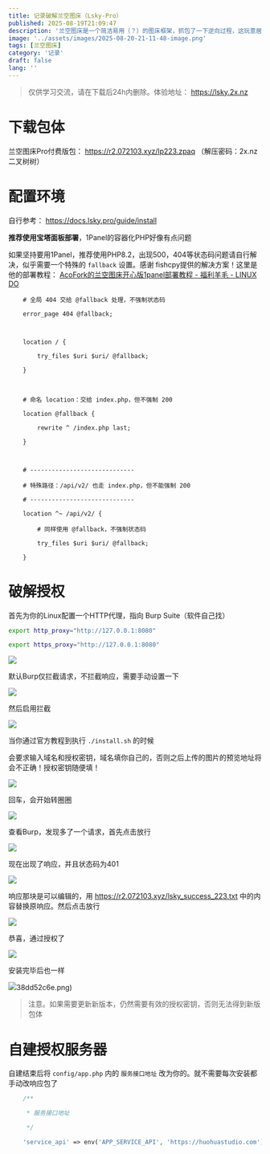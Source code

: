 ```yaml
---
title: 记录破解兰空图床（Lsky-Pro）
published: 2025-08-19T21:09:47
description: '兰空图床是一个简洁易用（？）的图床框架，抓包了一下逆向过程，这玩意居然没加密...记录一下'
image: '../assets/images/2025-08-20-21-11-48-image.png'
tags: [兰空图床]
category: '记录'
draft: false 
lang: ''
---
```


> 仅供学习交流，请在下载后24h内删除。体验地址： https://lsky.2x.nz

# 下载包体

兰空图床Pro付费版包： https://r2.072103.xyz/lp223.zpaq （解压密码：2x.nz二叉树树）

# 配置环境

自行参考： https://docs.lsky.pro/guide/install

**推荐使用宝塔面板部署**，1Panel的容器化PHP好像有点问题

如果坚持要用1Panel，推荐使用PHP8.2，出现500，404等状态码问题请自行解决，似乎需要一个特殊的 `fallback` 设置。感谢 fishcpy提供的解决方案！这里是他的部署教程： [AcoFork的兰空图床开心版1panel部署教程 - 福利羊毛 - LINUX DO](https://linux.do/t/topic/882900)

```nginx
    # 全局 404 交给 @fallback 处理，不强制状态码

    error_page 404 @fallback;



    location / {

        try_files $uri $uri/ @fallback;

    }



    # 命名 location：交给 index.php，但不强制 200

    location @fallback {

        rewrite ^ /index.php last;

    }



    # -----------------------------

    # 特殊路径：/api/v2/ 也走 index.php，但不能强制 200

    # -----------------------------

    location ^~ /api/v2/ {

        # 同样使用 @fallback，不强制状态码

        try_files $uri $uri/ @fallback;

    }
```

# 破解授权

首先为你的Linux配置一个HTTP代理，指向 Burp Suite（软件自己找）

```bash
export http_proxy="http://127.0.0.1:8080"

export https_proxy="http://127.0.0.1:8080"
```

![](../assets/images/a5fd2695975981d785cea1af5c0ee9588dc1b9ee.png)

默认Burp仅拦截请求，不拦截响应，需要手动设置一下

![](../assets/images/2690f8470df19d0c4a0f134835a7cbc95c9798fd.png)

然后启用拦截

![](../assets/images/52650c556acc9406923fb824823fe3a04e153d5d.png)

当你通过官方教程到执行 `./install.sh` 的时候

会要求输入域名和授权密钥，域名填你自己的，否则之后上传的图片的预览地址将会不正确！授权密钥随便填！

![](../assets/images/67b17d4c5f5d7ba8d2e2ee348d19bc01c6d42b1d.png)

回车，会开始转圈圈

![](../assets/images/fb540faa472d476e8d6b05a04d01be5a19adb236.png)

查看Burp，发现多了一个请求，首先点击放行

![](../assets/images/8a6dd20b7ad55a9fdad795be358b8486b75de5b7.png)

现在出现了响应，并且状态码为401

![](../assets/images/ce862cb4eeefc2a7a52bea44e4e6ab137a7cd3da.png)

响应那块是可以编辑的，用 https://r2.072103.xyz/lsky_success_223.txt 中的内容替换原响应。然后点击放行

![](../assets/images/b8545b978629815aec471489890a0be62f0a8f89.png)

恭喜，通过授权了

![](../assets/images/fdda3a54fd4a6da5d0c0c9d5ac0fbd5b79ef2b51.png)

安装完毕后也一样

![](../assets/images/79f0f4645235e7cb3ecbe554cb13295bed326be5.png)38dd52c6e.png)

> 注意。如果需要更新新版本，仍然需要有效的授权密钥，否则无法得到新版包体

# 自建授权服务器

自建结束后将 `config/app.php` 内的 `服务接口地址` 改为你的。就不需要每次安装都手动改响应包了

```php
    /**

     * 服务接口地址

     */

    'service_api' => env('APP_SERVICE_API', 'https://huohuastudio.com'),
```
